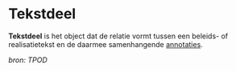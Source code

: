 # Tekstdeel

**Tekstdeel** is het object dat de relatie vormt tussen een beleids- of
realisatietekst en de daarmee samenhangende [annotaties](#begrip-annotatie-annoteren).

*bron: TPOD*
